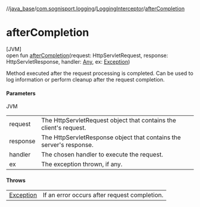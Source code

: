 //[java_base](../../../index.md)/[com.sognisport.logging](../index.md)/[LoggingInterceptor](index.md)/[afterCompletion](after-completion.md)

# afterCompletion

[JVM]\
open fun [afterCompletion](after-completion.md)(request: HttpServletRequest, response: HttpServletResponse, handler: [Any](https://kotlinlang.org/api/latest/jvm/stdlib/kotlin/-any/index.html), ex: [Exception](https://docs.oracle.com/javase/8/docs/api/java/lang/Exception.html))

Method executed after the request processing is completed. Can be used to log information or perform cleanup after the request completion.

#### Parameters

JVM

| | |
|---|---|
| request | The HttpServletRequest object that contains the client's request. |
| response | The HttpServletResponse object that contains the server's response. |
| handler | The chosen handler to execute the request. |
| ex | The exception thrown, if any. |

#### Throws

| | |
|---|---|
| [Exception](https://docs.oracle.com/javase/8/docs/api/java/lang/Exception.html) | If an error occurs after request completion. |
